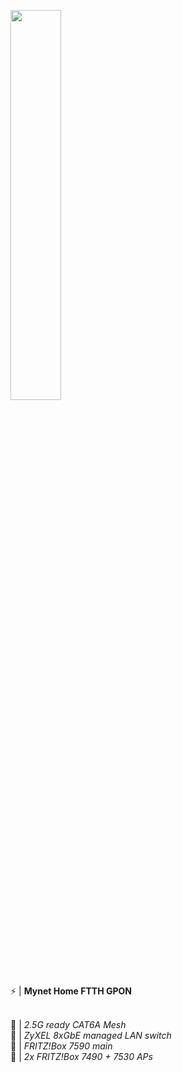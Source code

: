<a href="https://www.speedtest.net/result/d/e60353ef-86da-409a-9e35-fb6cde6af2d7"><img src="https://www.speedtest.net/result/d/e60353ef-86da-409a-9e35-fb6cde6af2d7.png" width=40%/></a>
<br>⚡ | **Mynet Home FTTH GPON**

<br>🔧 | *2.5G ready CAT6A Mesh*
<br>🔧 | *ZyXEL 8xGbE managed LAN switch*
<br>🔧 | *FRITZ!Box 7590 main*
<br>🔧 | *2x FRITZ!Box 7490 + 7530 APs*
<!--
**ilross02/ilross02** is a ✨ _special_ ✨ repository because its `README.md` (this file) appears on your GitHub profile.

Here are some ideas to get you started:

- 🔭 I’m currently working on ...
- 🌱 I’m currently learning ...
- 👯 I’m looking to collaborate on ...
- 🤔 I’m looking for help with ...
- 💬 Ask me about ...
- 📫 How to reach me: ...
- 😄 Pronouns: ...
- ⚡ Fun fact: ...
-->
